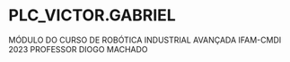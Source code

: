 # PLC_VICTOR.GABRIEL
MÓDULO DO CURSO DE ROBÓTICA INDUSTRIAL AVANÇADA
IFAM-CMDI 2023
PROFESSOR DIOGO MACHADO
